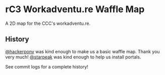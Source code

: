  rC3 Workadventu.re Waffle Map
===============================

A 2D map for the CCC's workadventu.re.


 History
---------
[@hackerpony](https://github.com/hackerpony) was kind enough to make us a basic waffle map. Thank you very much!
[@starpeak](https://github.com/starpeak) was kind enough to help us install portals.

See commit logs for a complete history!
